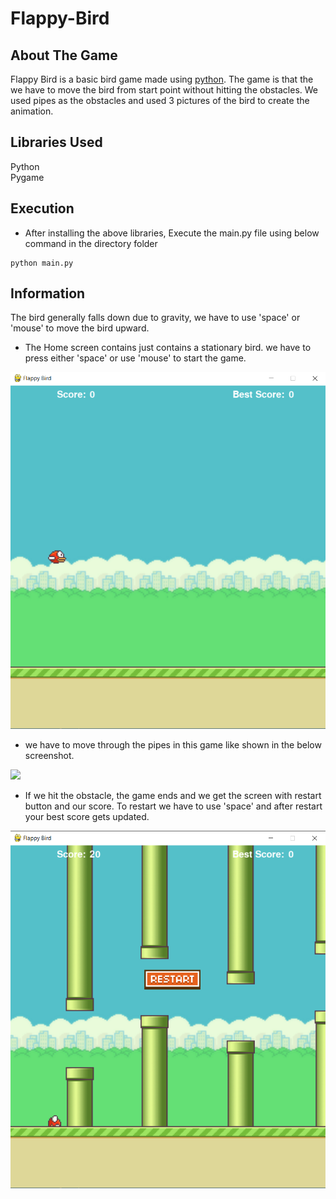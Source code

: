 # Flappy-Bird

## About The Game
Flappy Bird is a basic bird game made using [python](https://www.python.org/). The game is that the we have to move the bird from start point without hitting the obstacles. We used pipes as the obstacles and used 3 pictures of the bird to create the animation. 

## Libraries Used
 Python <br />
 Pygame

## Execution
+ After installing the above libraries, Execute the main.py file using below command in the directory folder
```
python main.py
```

## Information
The bird generally falls down due to gravity, we have to use 'space' or 'mouse' to move the bird upward.

* The Home screen contains just contains a stationary bird. we have to press either 'space' or use 'mouse' to start the game.

![](/images/fb_basic.png)

* we have to move through the pipes in this game like shown in the below screenshot.

![](/images/fb_game.png)

* If we hit the obstacle, the game ends and we get the screen with restart button and our score. To restart we have to use 'space' and after restart your best score gets updated.

![](/images/fb_restart.png)
